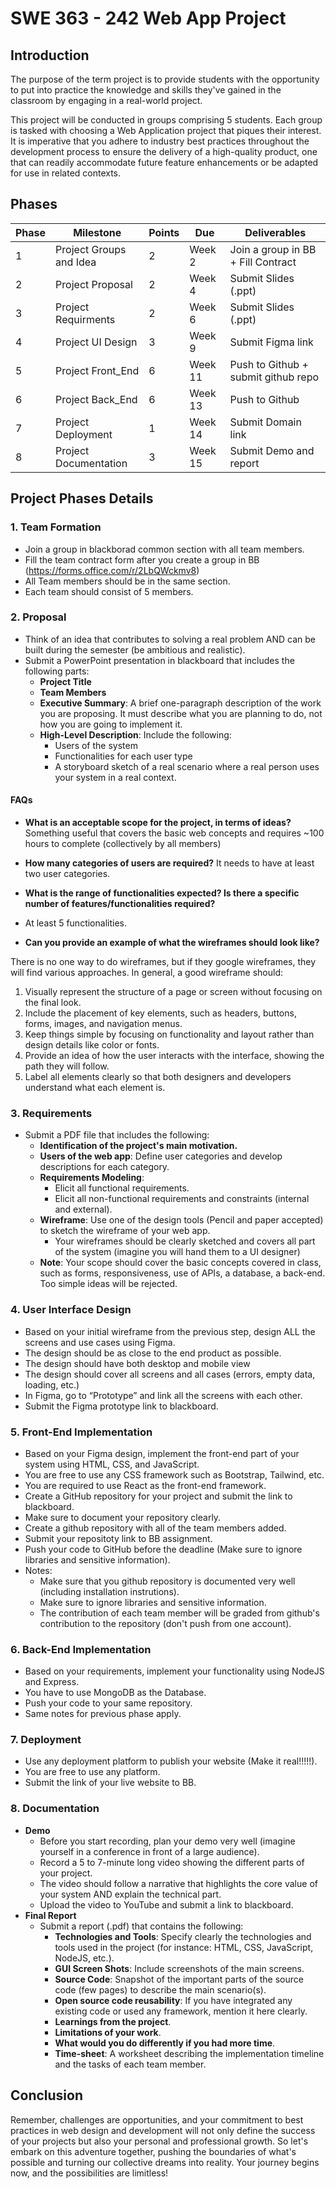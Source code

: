 # SWE 363 - 242 Web App Project

## Introduction

The purpose of the term project is to provide students with the opportunity to put into practice the knowledge and skills they've gained in the classroom by engaging in a real-world project.

This project will be conducted in groups comprising 5 students. Each group is tasked with choosing a Web Application project that piques their interest. It is imperative that you adhere to industry best practices throughout the development process to ensure the delivery of a high-quality product, one that can readily accommodate future feature enhancements or be adapted for use in related contexts.

## Phases

| Phase              | Milestone                   | Points | Due     | Deliverables                           |
|--------------------|-----------------------------|--------|---------|----------------------------------------|
| 1                  | Project Groups and Idea     | 2      | Week 2  | Join a group in BB + Fill Contract     |
| 2                  | Project Proposal            | 2      | Week 4  | Submit Slides (.ppt)                   |
| 3                  | Project Requirments         | 2      | Week 6  | Submit Slides (.ppt)                   |
| 4                  | Project UI Design           | 3      | Week 9  | Submit Figma link                      |
| 5                  | Project Front_End           | 6      | Week 11 | Push to Github + submit github repo    |
| 6                  | Project Back_End            | 6      | Week 13 | Push to Github                         |
| 7                  | Project Deployment          | 1      | Week 14 | Submit Domain link                     |
| 8                  | Project Documentation       | 3      | Week 15 | Submit Demo and report                 |

## Project Phases Details

### 1. Team Formation
- Join a group in blackborad common section with all team members.
- Fill the team contract form after you create a group in BB (https://forms.office.com/r/2LbQWckmv8) 
- All Team members should be in the same section. 
- Each team should consist of 5 members. 
  
### 2. Proposal
- Think of an idea that contributes to solving a real problem AND can be built during the semester (be ambitious and realistic).
- Submit a PowerPoint presentation in blackboard that includes the following parts:
  - **Project Title**
  - **Team Members**
  - **Executive Summary**: A brief one-paragraph description of the work you are proposing. It must describe what you are planning to do, not how you are going to implement it.
  - **High-Level Description**: Include the following:
    - Users of the system
    - Functionalities for each user type
    - A storyboard sketch of a real scenario where a real person uses your system in a real context.
   
#### FAQs

- **What is an acceptable scope for the project, in terms of ideas?**
Something useful that covers the basic web concepts and requires ~100 hours to complete (collectively by all members)

- **How many categories of users are required?** It needs to have at least two user categories.

- **What is the range of functionalities expected? Is there a specific number of features/functionalities required?** 
- At least 5 functionalities.

- **Can you provide an example of what the wireframes should look like?**

There is no one way to do wireframes, but if they google wireframes, they will find various approaches. In general, a good wireframe should:

1. Visually represent the structure of a page or screen without focusing on the final look.
2. Include the placement of key elements, such as headers, buttons, forms, images, and navigation menus.
3. Keep things simple by focusing on functionality and layout rather than design details like color or fonts.
4. Provide an idea of how the user interacts with the interface, showing the path they will follow.
5. Label all elements clearly so that both designers and developers understand what each element is.


### 3. Requirements
- Submit a PDF file that includes the following:
  - **Identification of the project's main motivation.**
  - **Users of the web app**: Define user categories and develop descriptions for each category.
  - **Requirements Modeling**:
    - Elicit all functional requirements.
    - Elicit all non-functional requirements and constraints (internal and external).
  - **Wireframe**: Use one of the design tools (Pencil and paper accepted) to sketch the wireframe of your web app.
    - Your wireframes should be clearly sketched and covers all part of the system (imagine you will hand them to a UI designer)
  - **Note**: Your scope should cover the basic concepts covered in class, such as forms, responsiveness, use of APIs, a database, a back-end. Too simple ideas will be rejected.

### 4. User Interface Design
- Based on your initial wireframe from the previous step, design ALL the screens and use cases using Figma.
- The design should be as close to the end product as possible.
- The design should have both desktop and mobile view
- The design should cover all screens and all cases (errors, empty data, loading, etc.)
- In Figma, go to “Prototype” and link all the screens with each other.
- Submit the Figma prototype link to blackboard.

### 5. Front-End Implementation
- Based on your Figma design, implement the front-end part of your system using HTML, CSS, and JavaScript.
- You are free to use any CSS framework such as Bootstrap, Tailwind, etc.
- You are required to use React as the front-end framework.
- Create a GitHub repository for your project and submit the link to blackboard.
- Make sure to document your repository clearly.
- Create a github repository with all of the team members added.
- Submit your repositoty link to BB assignment.
- Push your code to GitHub before the deadline (Make sure to ignore libraries and sensitive information).
- Notes:
  - Make sure that you github repository is documented very well (including installation instrutions).
  - Make sure to ignore libraries and sensitive information.
  - The contribution of each team member will be graded from github's contribution to the repository (don't push from one account).


### 6. Back-End Implementation
- Based on your requirements, implement your functionality using NodeJS and Express.
- You have to use MongoDB as the Database. 
- Push your code to your same repository.
- Same notes for previous phase apply.

### 7. Deployment
- Use any deployment platform to publish your website (Make it real!!!!!).
- You are free to use any platform.
- Submit the link of your live website to BB.

### 8. Documentation
- **Demo**
  - Before you start recording, plan your demo very well (imagine yourself in a conference in front of a large audience).
  - Record a 5 to 7-minute long video showing the different parts of your project.
  - The video should follow a narrative that highlights the core value of your system AND explain the technical part.
  - Upload the video to YouTube and submit a link to blackboard.
- **Final Report**
  - Submit a report (.pdf) that contains the following:
    - **Technologies and Tools**: Specify clearly the technologies and tools used in the project (for instance: HTML, CSS, JavaScript, NodeJS, etc.).
    - **GUI Screen Shots**: Include screenshots of the main screens.
    - **Source Code**: Snapshot of the important parts of the source code (few pages) to describe the main scenario(s).
    - **Open source code reusability**: If you have integrated any existing code or used any framework, mention it here clearly.
    - **Learnings from the project**.
    - **Limitations of your work**.
    - **What would you do differently if you had more time**.
    - **Time-sheet**: A worksheet describing the implementation timeline and the tasks of each team member.

## Conclusion

Remember, challenges are opportunities, and your commitment to best practices in web design and development will not only define the success of your projects but also your personal and professional growth. So let's embark on this adventure together, pushing the boundaries of what's possible and turning our collective dreams into reality. Your journey begins now, and the possibilities are limitless!

